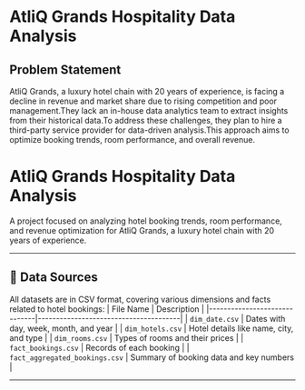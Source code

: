 # AtliQ Grands Hospitality Data Analysis

## Problem Statement
AtliQ Grands, a luxury hotel chain with 20 years of experience, is facing a decline in revenue and market share due to rising competition and poor management.They lack an in-house data analytics team to extract insights from their historical data.To address these challenges, they plan to hire a third-party service provider for data-driven analysis.This approach aims to optimize booking trends, room performance, and overall revenue.

# AtliQ Grands Hospitality Data Analysis

A project focused on analyzing hotel booking trends, room performance, and revenue optimization for AtliQ Grands, a luxury hotel chain with 20 years of experience.

---

## 📁 Data Sources

All datasets are in CSV format, covering various dimensions and facts related to hotel bookings:
| File Name                    | Description                             |
|------------------------------|---------------------------------------|
| `dim_date.csv`               | Dates with day, week, month, and year |
| `dim_hotels.csv`             | Hotel details like name, city, and type |
| `dim_rooms.csv`              | Types of rooms and their prices        |
| `fact_bookings.csv`          | Records of each booking                 |
| `fact_aggregated_bookings.csv` | Summary of booking data and key numbers |


---
